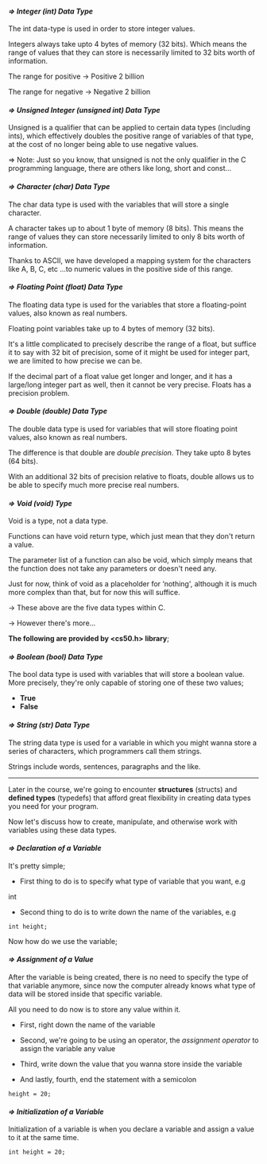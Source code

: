 #### _**⇒ Integer (int) Data Type**_

The int data-type is used in order to store integer values.

Integers always take upto 4 bytes of memory (32 bits). Which means the range of values that they can store is necessarily limited to 32 bits worth of information.

The range for positive -> Positive 2 billion

The range for negative -> Negative 2 billion

#### _**⇒ Unsigned Integer (unsigned int) Data Type**_

Unsigned is a qualifier that can be applied to certain data types (including ints), which effectively doubles the positive range of variables of that type, at the cost of no longer being able to use negative values.

⇒ Note: Just so you know, that unsigned is not the only qualifier in the C programming language, there are others like long, short and const...

#### _**⇒ Character (char) Data Type**_

The char data type is used with the variables that will store a single character.

A character takes up to about 1 byte of memory (8 bits). This means the range of values they can store necessarily limited to only 8 bits worth of information.

Thanks to ASCII, we have developed a mapping system for the characters like A, B, C, etc ...to numeric values in the positive side of this range.

#### _**⇒ Floating Point (float) Data Type**_

The floating data type is used for the variables that store a floating-point values, also known as real numbers.

Floating point variables take up to 4 bytes of memory (32 bits).

It's a little complicated to precisely describe the range of a float, but suffice it to say with 32 bit of precision, some of it might be used for integer part, we are limited to how precise we can be.

If the decimal part of a float value get longer and longer, and it has a large/long integer part as well, then it cannot be very precise. Floats has a precision problem.

#### _**⇒ Double (double) Data Type**_

The double data type is used for variables that will store floating point values, also known as real numbers.

The difference is that double are _double_ _precision_. They take upto 8 bytes (64 bits).

With an additional 32 bits of precision relative to floats, double allows us to be able to specify much more precise real numbers.

#### _**⇒ Void (void) Type**_

Void is a type, not a data type.

Functions can have void return type, which just mean that they don't return a value.

The parameter list of a function can also be void, which simply means that the function does not take any parameters or doesn't need any.

Just for now, think of void as a placeholder for ‘nothing', although it is much more complex than that, but for now this will suffice.

→ These above are the five data types within C.

→ However there's more...

**The following are provided by <cs50.h> library**;

#### _**⇒ Boolean (bool) Data Type**_

The bool data type is used with variables that will store a boolean value. More precisely, they're only capable of storing one of these two values;

- **True**
- **False**

#### _**⇒ String (str) Data Type**_

The string data type is used for a variable in which you might wanna store a series of characters, which programmers call them strings.

Strings include words, sentences, paragraphs and the like.

----------------------------------------------------------------------------------------------------------

Later in the course, we're going to encounter **structures** (structs) and **defined types** (typedefs) that afford great flexibility in creating data types you need for your program.

Now let's discuss how to create, manipulate, and otherwise work with variables using these data types.

#### _**⇒ Declaration of a Variable**_

It's pretty simple;

- First thing to do is to specify what type of variable that you want, e.g

int

- Second thing to do is to write down the name of the variables, e.g

`int height;`

Now how do we use the variable;

#### _**⇒ Assignment of a Value**_

After the variable is being created, there is no need to specify the type of that variable anymore, since now the computer already knows what type of data will be stored inside that specific variable.

All you need to do now is to store any value within it.

- First, right down the name of the variable

- Second, we're going to be using an operator, the _assignment operator_ to assign the variable any value

- Third, write down the value that you wanna store inside the variable

- And lastly, fourth, end the statement with a semicolon

`height = 20;`

#### _**⇒ Initialization of a Variable**_

Initialization of a variable is when you declare a variable and assign a value to it at the same time.

`int height = 20;`